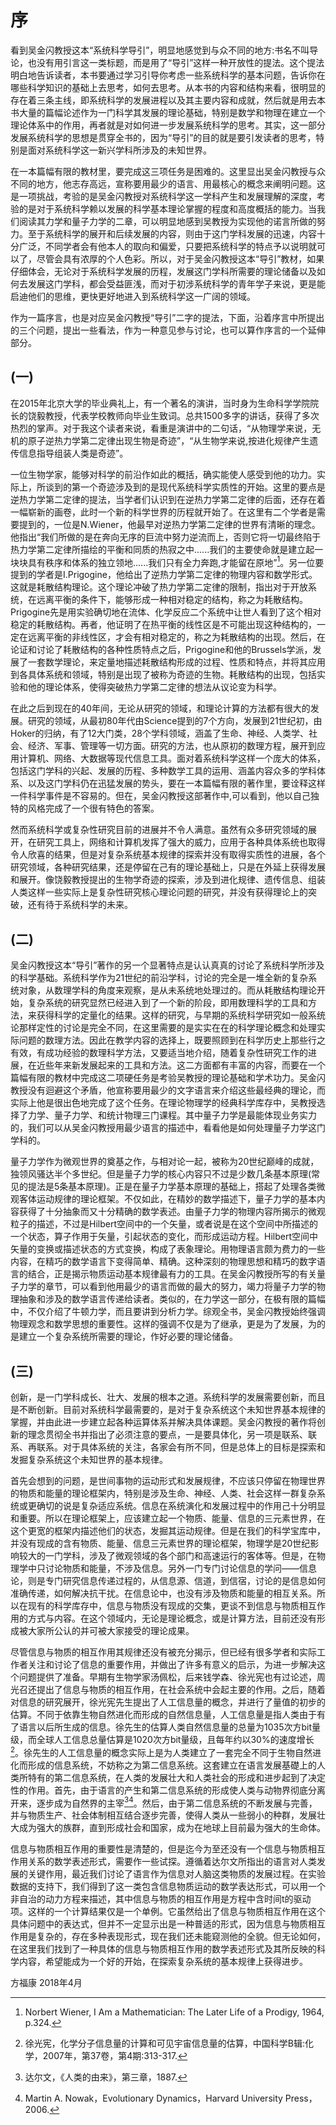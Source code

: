 # 序
看到吴金闪教授这本“系统科学导引”，明显地感觉到与众不同的地方:书名不叫导论，也没有用引言这一类标题，而是用了“导引”这样一种开放性的提法。这个提法明白地告诉读者，本书要通过学习引导你考虑一些系统科学的基本问题，告诉你在哪些科学知识的基础上去思考，如何去思考。从本书的内容和结构来看，很明显的存在着三条主线，即系统科学的发展进程以及其主要内容和成就，然后就是用去本书大量的篇幅论述作为一门科学其发展的理论基础，特别是数学和物理在建立一个理论体系中的作用，再者就是对如何进一步发展系统科学的思考。其实，这一部分发展系统科学的思想是贯穿全书的，因为“导引”的目的就是要引发读者的思考，特别是面对系统科学这一新兴学科所涉及的未知世界。

在一本篇幅有限的教材里，要完成这三项任务是困难的。这里显出吴金闪教授与众不同的地方，他志存高远，宣称要用最少的语言、用最核心的概念来阐明问题。这是一项挑战，考验的是吴金闪教授对系统科学这一学科产生和发展理解的深度，考验的是对于系统科学赖以发展的科学基本理论掌握的程度和高度概括的能力。当我们阅读其力学和量子力学的二章，可以明显地感到吴教授为实现他的诺言所做的努力。至于系统科学的展开和后续发展的内容，则由于这门学科发展的迅速，内容十分广泛，不同学者会有他本人的取向和偏爱，只要把系统科学的特点予以说明就可以了，尽管会具有浓厚的个人色彩。所以，对于吴金闪教授这本“导引”教材，如果仔细体会，无论对于系统科学发展的历程，发展这门学科所需要的理论储备以及如何去发展这门学科，都会受益匪浅，而对于初涉系统科学的青年学子来说，更是能启迪他们的思维，更快更好地进入到系统科学这一广阔的领域。

作为一篇序言，也是对应吴金闪教授“导引”二字的提法，下面，沿着序言中所提出的三个问题，提出一些看法，作为一种意见参与讨论，也可以算作序言的一个延伸部分。

## (一)
在2015年北京大学的毕业典礼上，有一个著名的演讲，当时身为生命科学学院院长的饶毅教授，代表学校教师向毕业生致词。总共1500多字的讲话，获得了多次热烈的掌声。对于我这个读者来说，看重是演讲中的二句话，“从物理学来说，无机的原子逆热力学第二定律出现生物是奇迹”，“从生物学来说,按进化规律产生遗传信息指导组装人类是奇迹”。

一位生物学家，能够对科学的前沿作如此的概括，确实能使人感受到他的功力。实际上，所谈到的第一个奇迹涉及到的是现代系统科学实质性的开始。这里的要点是逆热力学第二定律的提法，当学者们认识到在逆热力学第二定律的后面，还存在着一幅崭新的画卷，此时一个新的科学世界的历程就开始了。在这里有二个学者是需要提到的，一位是N.Wiener，他最早对逆热力学第二定律的世界有清晰的理念。他指出“我们所做的是在奔向无序的巨流中努力逆流而上，否则它将一切最终陷于热力学第二定律所描绘的平衡和同质的热寂之中......我们的主要使命就是建立起一块块具有秩序和体系的独立领地......我们只有全力奔跑,才能留在原地”[^1]。另一位要提到的学者是I.Prigogine，他给出了逆热力学第二定律的物理内容和数学形式。这就是耗散结构理论。这个理论冲破了热力学第二定律的限制，指出对于开放系统，在远离平衡的条件下，能够形成一种相对稳定的结构，称之为耗散结构。Prigogine先是用实验确切地在流体、化学反应二个系统中让世人看到了这个相对稳定的耗散结构。再者，他证明了在热平衡的线性区是不可能出现这种结构的，一定在远离平衡的非线性区，才会有相对稳定的，称之为耗散结构的出现。然后，在论证和讨论了耗散结构的各种性质特点之后，Prigogine和他的Brussels学派，发展了一套数学理论，来定量地描述耗散结构形成的过程、性质和特点，并将其应用到各具体系统和领域，特别是出现了被称为奇迹的生物。耗散结构的出现，包括实验和他的理论体系，使得突破热力学第二定律的想法从议论变为科学。

在此之后到现在的40年间，无论从研究的领域，和理论计算的方法都有很大的发展。研究的领域，从最初80年代由Science提到的7个方向，发展到21世纪初，由Hoker的归纳，有了12大门类，28个学科领域，涵盖了生命、神经、人类学、社会、经济、军事、管理等一切方面。研究的方法，也从原初的数理方程，展开到应用计算机、网络、大数据等现代信息工具。面对着系统科学这样一个庞大的体系，包括这门学科的兴起、发展的历程、多种数学工具的运用、涵盖内容众多的学科体系、以及这门学科仍在迅猛发展的势头，要在一本篇幅有限的著作里，要诠释这样一件科学事件是不容易的。但在，吴金闪教授这部著作中,可以看到，他以自己独特的风格完成了一个很有特色的答案。

然而系统科学或复杂性研究目前的进展并不令人满意。虽然有众多研究领域的展开，在研究工具上，网络和计算机发挥了强大的威力，应用于各种具体系统也取得令人欣喜的结果，但是对复杂系统基本规律的探索并没有取得实质性的进展，各个研究领域，各种研究结果，还是停留在己有的理论基础上，只是在外延上获得发展和展开。像饶毅教授提出的生物学奇迹的探索，涉及到进化规律、遗传信息、组装人类这样一些实际上是复杂性研究核心理论问题的研究，并没有获得理论上的突破，还有待于系统科学的未来。

## (二)

吴金闪教授这本“导引”著作的另一个显著特点是认认真真的讨论了系统科学所涉及的科学基础。系统科学作为21世纪的前沿学科，讨论的完全是一堆全新的复杂系统对象，从数理学科的角度来观察，是从未系统地处理过的。而从耗散结构理论开始，复杂系统的研究显然已经进入到了一个新的阶段，即用数理科学的工具和方法，来获得科学的定量化的结果。这样的研究，与早期的系统科学研究如一般系统论那样定性的讨论是完全不同，在这里需要的是实实在在的科学理论概念和处理实际问题的数理方法。因此在教学内容的选择上，既要照顾到在科学历史上那些行之有效，有成功经验的数理科学方法，又要适当地介绍，随着复杂性研究工作的进展，在近些年来新发展起来的工具和方法。这二方面都有丰富的内容，而要在一个篇幅有限的教材中完成这二项硬任务是考验吴教授的理论基础和学术功力。吴金闪教授没有迴避这个矛盾，他宣称要用最少的文字语言来介绍这些最经典的理论，而实际上他是很出色地完成了这个任务。在理论物理学的经典科学库存中，吴教授选择了力学、量子力学、和统计物理三门课程。其中量子力学是最能体现业务实力的，我们可以从吴金闪教授用最少语言的描述中，看看他是如何处理量子力学这门学科的。

量子力学作为微观世界的奠基之作，与相对论一起，被称为20世纪巅峰的成就，独领风骚达半个多世纪。但是量子力学的核心内容只不过是少数几条基本原理(常见的提法是5条基本原理)。正是在量子力学基本原理的基础上，搭起了处理各类微观客体运动规律的理论框架。不仅如此，在精妙的数学描述下，量子力学的基本内容获得了十分抽象而又十分精确的数学表述。由量子力学的物理内容所揭示的微观粒子的描述，不过是Hilbert空间中的一个矢量，或者说是在这个空间中所描述的一个状态，算子作用于矢量，引起状态的变化，而形成运动方程。Hilbert空间中矢量的变换或描述状态的方式变换，构成了表象理论。用物理语言颇为费力的一些内容，在精巧的数学语言下变得简单、精确。这种深刻的物理思想和精巧的数字语言的结合，正是揭示物质运动基本规律最有力的工具。在吴金闪教授所写的有关量子力学的章节，可以看到他用最少的语言而做的最大的努力，竭力将量子力学的物理抽象和涉及的数学语言传递给读者。类似的，在力学这一部分，在极有限的篇幅中，不仅介绍了牛顿力学，而且要讲到分析力学。综观全书，吴金闪教授始终强调物理观念和数学思想的重要性。这样的强调不仅是为了继承，更是为了发展，为的是建立一个复杂系统所需要的理论，作好必要的理论储备。

## (三)
创新，是一门学科成长、壮大、发展的根本之道。系统科学的发展需要创新，而且是不断创新。目前对系统科学最需要的，是对于复杂系统这个未知世界基本规律的掌握，并由此进一步建立起各种运算体系并解决具体课题。吴金闪教授的著作将创新的理念贯彻全书并指出了必须注意的要点，一是要具体化，另一项是联系、联系、再联系。对于具体系统的关注，各家会有所不同，但是总体上的目标是探索和发掘复杂系统这个未知世界的基本规律。

首先会想到的问题，是世间事物的运动形式和发展规律，不应该只停留在物理世界的物质和能量的理论框架内，特别是涉及生命、神经、人类、社会这样一群复杂系统或更确切的说是复杂适应系统。信息在系统演化和发展过程中的作用己十分明显和重要。所以在理论框架上，应该建立起一个物质、能量、信息的三元素世界，在这个更宽的框架内描述他们的状态，发掘其运动规律。但是在我们的科学宝库中，并没有现成的含有物质、能量、信息三元素世界的理论框架，物理学是20世纪影响较大的一门学科，涉及了微观领域的各个部门和高速运行的客体等。但是，在物理学中只讨论物质和能量，不涉及信息。另外一门专门讨论信息的学问——信息论，则是专门研究信息传递过程的，从信息源、信道，到信宿，讨论的是信息如何准确传递，如何解决抗干扰。在信息论中，也没有涉及物质和能量的相互关系。所以在现有的科学库存中，信息与物质没有现成的交集，更谈不到信息与物质相互作用的方式与内容。在这个领域内，无论是理论概念，或是计算方法，目前还没有形成被大家所公认的并可被大家接受的理论成果。

尽管信息与物质的相互作用其规律还没有被充分揭示，但已经有很多学者和实际工作者关注和讨论了信息的重要作用，并做出了许多有意义的启示，为进一步解决这个问题提供了准备。早期有生物学家汤佩松，后来钱学森、徐光宪也有过论述，周光召还提出了信息与物质的相互作用，在社会系统中会起主要的作用。之后，随着对信息的研究展开，徐光宪先生提出了人工信息量的概念，并进行了量值的初步的估算。不同于依靠生物自然进化而形成的自然信息量，人工信息量是指人类由于有了语言以后所生成的信息。徐先生的估算人类自然信息量的总量为1035次方bit量级，而全球人工信息总量估算是1020次方bit量级，且每年约以30%的速度增长[^2]。徐先生的人工信息量的概念实际上是为人类建立了一套完全不同于生物自然进化而形成的信息系统，不妨称之为第二信息系统。这套建立在语言发展基礎上的人类所特有的第二信息系统，在人类的发展壮大和人类社会的形成和进步起到了决定性的作用。首先，由于语言的产生和第二信息系统的形成使人类与动物界彻底分离开来，逐步成为自然界的主宰[^3][^4]。然后，由于第二信息系统的不断发展与完善，并与物质生产、社会体制相互结合逐步完善，使得人类从一些弱小的种群，发展壮大成为强大的族群，直到形成社会和国家，成为在地球上目前最为强大的生命体。

信息与物质相互作用的重要性是清楚的，但是迄今为至还没有一个信息与物质相互作用关系的数学表述形式，需要作一些试探。遵循着达尔文所指出的语言对人类发展的关键作用，最近我们讨论了语言作为信息对人脑这类物质的发展过程。在实验数据的支持下，我们得到了这一类包含信息物质运动的数学表达形式，可以用一个非自治的动力方程来描述，其中信息与物质的相互作用是方程中含时间t的驱动项。这样的一个计算结果仅是一个单例。它虽然给出了信息与物质相互作用在这个具体问题中的表达式，但并不一定显示出是一种普适的形式，因为信息与物质相互作用是复杂的，存在多种表现形式，现在我们还未能窥测他的全貌。但无论如何，在这里我们找到了一种具体的信息与物质相互作用的数学表述形式及其所反映的科学内容，希望能成为一个好的开始，在探索复杂系统的基本规律上获得进步。

方福康
2018年4月


[^1]: Norbert Wiener, I Am a Mathematician: The Later Life of a Prodigy, 1964, p.324.

[^2]: 徐光宪，化学分子信息量的计算和可见宇宙信息量的估算，中国科学B辑:化学，2007年，第37卷，第4期:313-317.

[^3]: 达尔文，《人类的由来》，第三章，1887.

[^4]: Martin A. Nowak，Evolutionary Dynamics，Harvard University Press，2006.